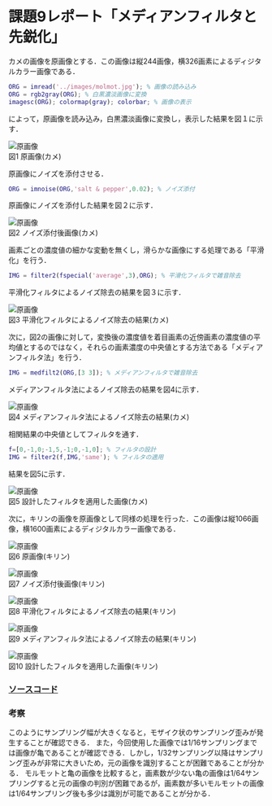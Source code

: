 # 課題9レポート「メディアンフィルタと先鋭化」

カメの画像を原画像とする．この画像は縦244画像，横326画素によるディジタルカラー画像である．
```matlab
ORG = imread('../images/molmot.jpg'); % 画像の読み込み
ORG = rgb2gray(ORG); % 白黒濃淡画像に変換
imagesc(ORG); colormap(gray); colorbar; % 画像の表示
```
によって，原画像を読み込み，白黒濃淡画像に変換し，表示した結果を図１に示す．

![原画像](https://github.com/suke123/matlab_image_processing/blob/master/%E8%AA%B2%E9%A1%8C9/images/kame0.png)  
図1 原画像(カメ)

原画像にノイズを添付させる．
```matlab
ORG = imnoise(ORG,'salt & pepper',0.02); % ノイズ添付
```
原画像にノイズを添付した結果を図２に示す．

![原画像](https://github.com/suke123/matlab_image_processing/blob/master/%E8%AA%B2%E9%A1%8C9/images/kame_after1.png)  
図2 ノイズ添付後画像(カメ)

画素ごとの濃度値の細かな変動を無くし，滑らかな画像にする処理である「平滑化」を行う．
```matlab
IMG = filter2(fspecial('average',3),ORG); % 平滑化フィルタで雑音除去
```
平滑化フィルタによるノイズ除去の結果を図３に示す．

![原画像](https://github.com/suke123/matlab_image_processing/blob/master/%E8%AA%B2%E9%A1%8C9/images/kame_after2.png)  
図3 平滑化フィルタによるノイズ除去の結果(カメ)

次に，図2の画像に対して，変換後の濃度値を着目画素の近傍画素の濃度値の平均値とするのではなく，それらの画素濃度の中央値とする方法である「メディアンフィルタ法」を行う．
```matlab
IMG = medfilt2(ORG,[3 3]); % メディアンフィルタで雑音除去
```
メディアンフィルタ法によるノイズ除去の結果を図4に示す．

![原画像](https://github.com/suke123/matlab_image_processing/blob/master/%E8%AA%B2%E9%A1%8C9/images/kame_after3.png)  
図4 メディアンフィルタ法によるノイズ除去の結果(カメ)

相関結果の中央値としてフィルタを通す．
```matlab
f=[0,-1,0;-1,5,-1;0,-1,0]; % フィルタの設計
IMG = filter2(f,IMG,'same'); % フィルタの適用
```
結果を図5に示す．

![原画像](https://github.com/suke123/matlab_image_processing/blob/master/%E8%AA%B2%E9%A1%8C9/images/kame_after4.png)  
図5 設計したフィルタを適用した画像(カメ)

次に，キリンの画像を原画像として同様の処理を行った．この画像は縦1066画像，横1600画素によるディジタルカラー画像である．

![原画像](https://github.com/suke123/matlab_image_processing/blob/master/%E8%AA%B2%E9%A1%8C9/images/giraffe0.png)  
図6 原画像(キリン)

![原画像](https://github.com/suke123/matlab_image_processing/blob/master/%E8%AA%B2%E9%A1%8C9/images/giraffe_after1.png)  
図7 ノイズ添付後画像(キリン)

![原画像](https://github.com/suke123/matlab_image_processing/blob/master/%E8%AA%B2%E9%A1%8C9/images/giraffe_after2.png)  
図8 平滑化フィルタによるノイズ除去の結果(キリン)

![原画像](https://github.com/suke123/matlab_image_processing/blob/master/%E8%AA%B2%E9%A1%8C9/images/giraffe_after3.png)  
図9 メディアンフィルタ法によるノイズ除去の結果(キリン)

![原画像](https://github.com/suke123/matlab_image_processing/blob/master/%E8%AA%B2%E9%A1%8C9/images/giraffe_after4.png)  
図10 設計したフィルタを適用した画像(キリン)

### [ソースコード](https://github.com/suke123/matlab_image_processing/blob/master/%E8%AA%B2%E9%A1%8C9/kadai9.m)

### 考察

このようにサンプリング幅が大きくなると，モザイク状のサンプリング歪みが発生することが確認できる．
また，今回使用した画像では1/16サンプリングまでは画像が亀であることが確認できる．しかし，1/32サンプリング以降はサンプリング歪みが非常に大きいため，元の画像を識別することが困難であることが分かる．
モルモットと亀の画像を比較すると，画素数が少ない亀の画像は1/64サンプリングすると元の画像の判別が困難であるが，画素数が多いモルモットの画像は1/64サンプリング後も多少は識別が可能であることが分かる．
